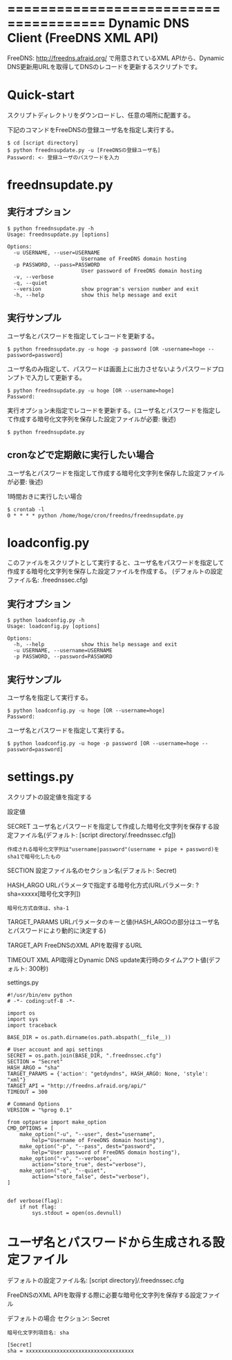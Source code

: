 ======================================
 Dynamic DNS Client (FreeDNS XML API)
======================================

FreeDNS: http://freedns.afraid.org/ で用意されているXML APIから、Dynamic DNS更新用URLを取得してDNSのレコードを更新するスクリプトです。


Quick-start
===========

スクリプトディレクトリをダウンロードし、任意の場所に配置する。

下記のコマンドをFreeDNSの登録ユーザ名を指定し実行する。

    $ cd [script directory]
    $ python freednsupdate.py -u [FreeDNSの登録ユーザ名]
    Password: <- 登録ユーザのパスワードを入力

freednsupdate.py
================

実行オプション
--------------

    $ python freednsupdate.py -h
    Usage: freednsupdate.py [options]

    Options:
      -u USERNAME, --user=USERNAME
                            Username of FreeDNS domain hosting
      -p PASSWORD, --pass=PASSWORD
                            User password of FreeDNS domain hosting
      -v, --verbose
      -q, --quiet
      --version             show program's version number and exit
      -h, --help            show this help message and exit


実行サンプル
------------

ユーザ名とパスワードを指定してレコードを更新する。

    $ python freednsupdate.py -u hoge -p password [OR -username=hoge --password=password]

ユーザ名のみ指定して、パスワードは画面上に出力させないようパスワードプロンプトで入力して更新する。

    $ python freednsupdate.py -u hoge [OR --username=hoge]
    Password:

実行オプション未指定でレコードを更新する。(ユーザ名とパスワードを指定して作成する暗号化文字列を保存した設定ファイルが必要: 後述)

    $ python freednsupdate.py


cronなどで定期敵に実行したい場合
--------------------------------

ユーザ名とパスワードを指定して作成する暗号化文字列を保存した設定ファイルが必要: 後述)

1時間おきに実行したい場合

    $ crontab -l
    0 * * * * python /home/hoge/cron/freedns/freednsupdate.py


loadconfig.py
=============

このファイルをスクリプトとして実行すると、ユーザ名をパスワードを指定して作成する暗号化文字列を保存した設定ファイルを作成する。
(デフォルトの設定ファイル名: .freednssec.cfg)


実行オプション
--------------

    $ python loadconfig.py -h
    Usage: loadconfig.py [options]

    Options:
      -h, --help            show this help message and exit
      -u USERNAME, --username=USERNAME
      -p PASSWORD, --password=PASSWORD

実行サンプル
------------

ユーザ名を指定して実行する。

    $ python loadconfig.py -u hoge [OR --username=hoge]
    Password:

ユーザ名とパスワードを指定して実行する。

    $ python loadconfig.py -u hoge -p password [OR --username=hoge --password=password]

settings.py
===========

スクリプトの設定値を指定する

設定値

SECRET
    ユーザ名とパスワードを指定して作成した暗号化文字列を保存する設定ファイル名(デフォルト: [script directory/.freednssec.cfg])

    作成される暗号化文字列は"username|password"(username + pipe + password)をsha1で暗号化したもの

SECTION
    設定ファイル名のセクション名(デフォルト: Secret)

HASH_ARGO
    URLパラメータで指定する暗号化方式(URLパラメータ: ?sha=xxxxx[暗号化文字列])

    暗号化方式自体は、sha-1

TARGET_PARAMS
    URLパラメータのキーと値(HASH_ARGOの部分はユーザ名とパスワードにより動的に決定する)

TARGET_API
    FreeDNSのXML APIを取得するURL

TIMEOUT
    XML API取得とDynamic DNS update実行時のタイムアウト値(デフォルト: 300秒)

settings.py

    #!/usr/bin/env python
    # -*- coding:utf-8 -*-

    import os
    import sys 
    import traceback

    BASE_DIR = os.path.dirname(os.path.abspath(__file__))

    # User account and api settings
    SECRET = os.path.join(BASE_DIR, ".freednssec.cfg")
    SECTION = "Secret"
    HASH_ARGO = "sha"
    TARGET_PARAMS = {'action': "getdyndns", HASH_ARGO: None, 'style': "xml"}
    TARGET_API = "http://freedns.afraid.org/api/"
    TIMEOUT = 300 

    # Command Options
    VERSION = "%prog 0.1"

    from optparse import make_option
    CMD_OPTIONS = [ 
        make_option("-u", "--user", dest="username",
            help="Username of FreeDNS domain hosting"),
        make_option("-p", "--pass", dest="password",
            help="User password of FreeDNS domain hosting"),
        make_option("-v", "--verbose",
            action="store_true", dest="verbose"),
        make_option("-q", "--quiet",
            action="store_false", dest="verbose"),
    ]


    def verbose(flag):
        if not flag:
            sys.stdout = open(os.devnull)

ユーザ名とパスワードから生成される設定ファイル
==============================================

デフォルトの設定ファイル名: [script directory]/.freednssec.cfg

FreeDNSのXML APIを取得する際に必要な暗号化文字列を保存する設定ファイル

デフォルトの場合
    セクション: Secret

    暗号化文字列項目名: sha

    [Secret]
    sha = xxxxxxxxxxxxxxxxxxxxxxxxxxxxxxxxxxx


